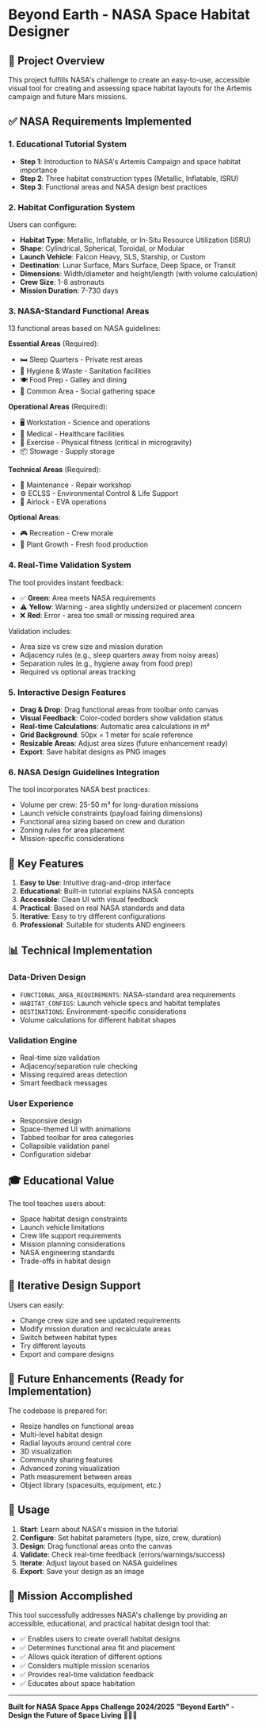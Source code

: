 # Beyond Earth - NASA Space Habitat Designer

## 🚀 Project Overview


This project fulfills NASA's challenge to create an easy-to-use, accessible visual tool for creating and assessing space habitat layouts for the Artemis campaign and future Mars missions.

## ✅ NASA Requirements Implemented

### 1. **Educational Tutorial System**
- **Step 1**: Introduction to NASA's Artemis Campaign and space habitat importance
- **Step 2**: Three habitat construction types (Metallic, Inflatable, ISRU)
- **Step 3**: Functional areas and NASA design best practices

### 2. **Habitat Configuration System**
Users can configure:
- **Habitat Type**: Metallic, Inflatable, or In-Situ Resource Utilization (ISRU)
- **Shape**: Cylindrical, Spherical, Toroidal, or Modular
- **Launch Vehicle**: Falcon Heavy, SLS, Starship, or Custom
- **Destination**: Lunar Surface, Mars Surface, Deep Space, or Transit
- **Dimensions**: Width/diameter and height/length (with volume calculation)
- **Crew Size**: 1-8 astronauts
- **Mission Duration**: 7-730 days

### 3. **NASA-Standard Functional Areas**
13 functional areas based on NASA guidelines:

**Essential Areas** (Required):
- 🛏️ Sleep Quarters - Private rest areas
- 🚽 Hygiene & Waste - Sanitation facilities
- 🍽️ Food Prep - Galley and dining
- 👥 Common Area - Social gathering space

**Operational Areas** (Required):
- 🖥️ Workstation - Science and operations
- 🏥 Medical - Healthcare facilities
- 💪 Exercise - Physical fitness (critical in microgravity)
- 📦 Stowage - Supply storage

**Technical Areas** (Required):
- 🔧 Maintenance - Repair workshop
- ⚙️ ECLSS - Environmental Control & Life Support
- 🚪 Airlock - EVA operations

**Optional Areas**:
- 🎮 Recreation - Crew morale
- 🌱 Plant Growth - Fresh food production

### 4. **Real-Time Validation System**
The tool provides instant feedback:
- ✅ **Green**: Area meets NASA requirements
- ⚠️ **Yellow**: Warning - area slightly undersized or placement concern
- ❌ **Red**: Error - area too small or missing required area

Validation includes:
- Area size vs crew size and mission duration
- Adjacency rules (e.g., sleep quarters away from noisy areas)
- Separation rules (e.g., hygiene away from food prep)
- Required vs optional areas tracking

### 5. **Interactive Design Features**
- **Drag & Drop**: Drag functional areas from toolbar onto canvas
- **Visual Feedback**: Color-coded borders show validation status
- **Real-time Calculations**: Automatic area calculations in m²
- **Grid Background**: 50px = 1 meter for scale reference
- **Resizable Areas**: Adjust area sizes (future enhancement ready)
- **Export**: Save habitat designs as PNG images

### 6. **NASA Design Guidelines Integration**
The tool incorporates NASA best practices:
- Volume per crew: 25-50 m³ for long-duration missions
- Launch vehicle constraints (payload fairing dimensions)
- Functional area sizing based on crew and duration
- Zoning rules for area placement
- Mission-specific considerations

## 🎯 Key Features

1. **Easy to Use**: Intuitive drag-and-drop interface
2. **Educational**: Built-in tutorial explains NASA concepts
3. **Accessible**: Clean UI with visual feedback
4. **Practical**: Based on real NASA standards and data
5. **Iterative**: Easy to try different configurations
6. **Professional**: Suitable for students AND engineers

## 📊 Technical Implementation

### Data-Driven Design
- `FUNCTIONAL_AREA_REQUIREMENTS`: NASA-standard area requirements
- `HABITAT_CONFIGS`: Launch vehicle specs and habitat templates
- `DESTINATIONS`: Environment-specific considerations
- Volume calculations for different habitat shapes

### Validation Engine
- Real-time size validation
- Adjacency/separation rule checking
- Missing required areas detection
- Smart feedback messages

### User Experience
- Responsive design
- Space-themed UI with animations
- Tabbed toolbar for area categories
- Collapsible validation panel
- Configuration sidebar

## 🎓 Educational Value

The tool teaches users about:
- Space habitat design constraints
- Launch vehicle limitations
- Crew life support requirements
- Mission planning considerations
- NASA engineering standards
- Trade-offs in habitat design

## 🔄 Iterative Design Support

Users can easily:
- Change crew size and see updated requirements
- Modify mission duration and recalculate areas
- Switch between habitat types
- Try different layouts
- Export and compare designs

## 🌟 Future Enhancements (Ready for Implementation)

The codebase is prepared for:
- Resize handles on functional areas
- Multi-level habitat design
- Radial layouts around central core
- 3D visualization
- Community sharing features
- Advanced zoning visualization
- Path measurement between areas
- Object library (spacesuits, equipment, etc.)

## 📝 Usage

1. **Start**: Learn about NASA's mission in the tutorial
2. **Configure**: Set habitat parameters (type, size, crew, duration)
3. **Design**: Drag functional areas onto the canvas
4. **Validate**: Check real-time feedback (errors/warnings/success)
5. **Iterate**: Adjust layout based on NASA guidelines
6. **Export**: Save your design as an image

## 🎉 Mission Accomplished

This tool successfully addresses NASA's challenge by providing an accessible, educational, and practical habitat design tool that:
- ✅ Enables users to create overall habitat designs
- ✅ Determines functional area fit and placement
- ✅ Allows quick iteration of different options
- ✅ Considers multiple mission scenarios
- ✅ Provides real-time validation feedback
- ✅ Educates about space habitation

---

**Built for NASA Space Apps Challenge 2024/2025**
**"Beyond Earth" - Design the Future of Space Living** 🚀🌙🔴
